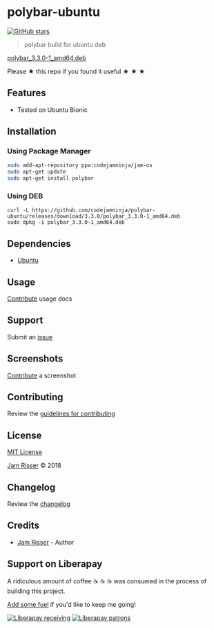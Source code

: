 # polybar-ubuntu

[![GitHub stars](https://img.shields.io/github/stars/codejamninja/polybar-ubuntu.svg?style=social&label=Stars)](https://github.com/codejamninja/polybar-ubuntu)

> polybar build for ubuntu deb

[polybar_3.3.0-1_amd64.deb](https://github.com/codejamninja/polybar-ubuntu/releases/download/3.3.0/polybar_3.3.0-1_amd64.deb)

Please ★ this repo if you found it useful ★ ★ ★


## Features

* Tested on Ubuntu Bionic


## Installation

### Using Package Manager
```sh
sudo add-apt-repository ppa:codejamninja/jam-os
sudo apt-get update
sudo apt-get install polybar
```

### Using DEB
```
curl -L https://github.com/codejamninja/polybar-ubuntu/releases/download/3.3.0/polybar_3.3.0-1_amd64.deb
sudo dpkg -i polybar_3.3.0-1_amd64.deb
```

## Dependencies

* [Ubuntu](https://ubuntu.com)


## Usage

[Contribute](https://github.com/codejamninja/polybar-ubuntu/blob/master/CONTRIBUTING.md) usage docs


## Support

Submit an [issue](https://github.com/codejamninja/polybar-ubuntu/issues/new)


## Screenshots

[Contribute](https://github.com/codejamninja/polybar-ubuntu/blob/master/CONTRIBUTING.md) a screenshot


## Contributing

Review the [guidelines for contributing](https://github.com/codejamninja/polybar-ubuntu/blob/master/CONTRIBUTING.md)


## License

[MIT License](https://github.com/codejamninja/polybar-ubuntu/blob/master/LICENSE)

[Jam Risser](https://codejam.ninja) © 2018


## Changelog

Review the [changelog](https://github.com/codejamninja/polybar-ubuntu/blob/master/CHANGELOG.md)


## Credits

* [Jam Risser](https://codejam.ninja) - Author


## Support on Liberapay

A ridiculous amount of coffee ☕ ☕ ☕ was consumed in the process of building this project.

[Add some fuel](https://liberapay.com/codejamninja/donate) if you'd like to keep me going!

[![Liberapay receiving](https://img.shields.io/liberapay/receives/codejamninja.svg?style=flat-square)](https://liberapay.com/codejamninja/donate)
[![Liberapay patrons](https://img.shields.io/liberapay/patrons/codejamninja.svg?style=flat-square)](https://liberapay.com/codejamninja/donate)
